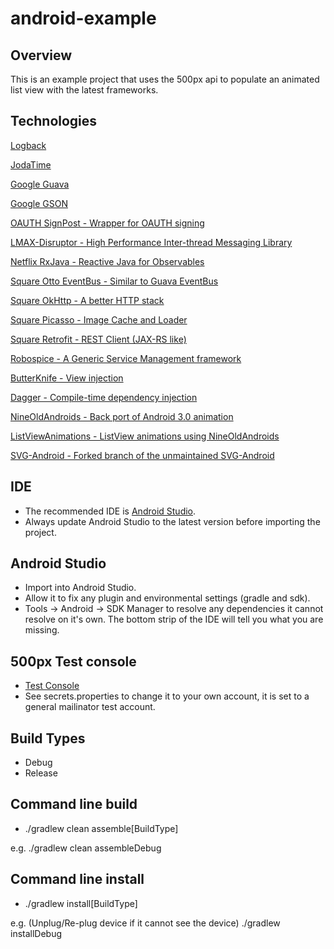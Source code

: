 android-example
===============

Overview
--------
This is an example project that uses the 500px api to populate an animated list view with the latest frameworks.

Technologies
------------

[Logback](http://tony19.github.io/logback-android/)

[JodaTime](http://www.joda.org/joda-time/)

[Google Guava](https://code.google.com/p/guava-libraries/)

[Google GSON](https://code.google.com/p/google-gson/)

[OAUTH SignPost - Wrapper for OAUTH signing](https://code.google.com/p/oauth-signpost/)

[LMAX-Disruptor - High Performance Inter-thread Messaging Library](https://github.com/LMAX-Exchange/disruptor)

[Netflix RxJava - Reactive Java for Observables](https://github.com/Netflix/RxJava)

[Square Otto EventBus - Similar to Guava EventBus](http://square.github.io/otto/)

[Square OkHttp - A better HTTP stack](http://square.github.io/okhttp/)

[Square Picasso - Image Cache and Loader](http://square.github.io/picasso/)

[Square Retrofit - REST Client (JAX-RS like)](http://square.github.io/retrofit/)

[Robospice - A Generic Service Management framework](https://github.com/stephanenicolas/robospice)

[ButterKnife - View injection](http://jakewharton.github.io/butterknife/)

[Dagger - Compile-time dependency injection](http://square.github.io/dagger/)

[NineOldAndroids - Back port of Android 3.0 animation](http://nineoldandroids.com/)

[ListViewAnimations - ListView animations using NineOldAndroids](https://github.com/nhaarman/ListViewAnimations/wiki)

[SVG-Android - Forked branch of the unmaintained SVG-Android](https://github.com/japgolly/svg-android)

IDE
---
* The recommended IDE is [Android Studio](http://developer.android.com/sdk/installing/studio.html).
* Always update Android Studio to the latest version before importing the project.

Android Studio
--------------
* Import into Android Studio.
* Allow it to fix any plugin and environmental settings (gradle and sdk).
* Tools -> Android -> SDK Manager to resolve any dependencies it cannot resolve on it's own.  The bottom strip of the IDE will tell you what you are missing.

500px Test console
------------------
* [Test Console](https://apigee.com/vova/embed/console/api500px)
* See secrets.properties to change it to your own account, it is set to a general mailinator test account.

Build Types
-----------
* Debug
* Release

Command line build
------------------
* ./gradlew clean assemble[BuildType]

e.g.
./gradlew clean assembleDebug

Command line install
--------------------
* ./gradlew install[BuildType]

e.g.  (Unplug/Re-plug device if it cannot see the device)
./gradlew installDebug



